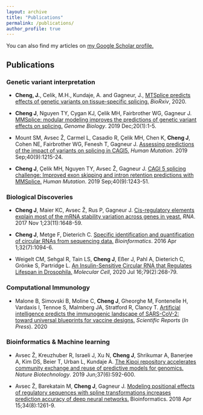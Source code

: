 ```yaml
---
layout: archive
title: "Publications"
permalink: /publications/
author_profile: true
---
```


You can also find my articles on <u><a href="https://scholar.google.com/citations?user=nfCxSdcAAAAJ&hl=en">my Google Scholar profile</a>.</u>


## Publications

### Genetic variant interpretation

+ **Cheng, J.**, Celik, M.H., Kundaje, A. and Gagneur, J., 
<u><a href="https://www.biorxiv.org/content/10.1101/2020.06.07.138453v1.abstract">MTSplice predicts effects of genetic variants on tissue-specific splicing</a>.</u> 
*BioRxiv*, 2020. 

+ **Cheng J**, Nguyen TY, Cygan KJ, Çelik MH, Fairbrother WG, Gagneur J. 
<u><a href="https://genomebiology.biomedcentral.com/articles/10.1186/s13059-019-1653-z">MMSplice: modular modeling improves the predictions of genetic variant effects on splicing</a>.</u>
*Genome Biology*. 2019 Dec;20(1):1-5.

+ Mount SM, Avsec Ž, Carmel L, Casadio R, Çelik MH, Chen K, **Cheng J**, Cohen NE, Fairbrother WG, Fenesh T, Gagneur J. 
<u><a href="https://onlinelibrary.wiley.com/share/I8PPEAAFMKUADZWSXCBP?target=10.1002/humu.23869">Assessing predictions of the impact of variants on splicing in CAGI5</a>.</u>
*Human Mutation*. 2019 Sep;40(9):1215-24.

+ **Cheng J**, Çelik MH, Nguyen TY, Avsec Ž, Gagneur J. 
<u><a href="https://onlinelibrary.wiley.com/share/ZCUVMNIB2GTQQC5E4SVB?target=10.1002/humu.23788">CAGI 5 splicing challenge: Improved exon skipping and intron retention predictions with MMSplice</a>.</u>
*Human Mutation*. 2019 Sep;40(9):1243-51.


### Biological Discoveries

+ **Cheng J**, Maier KC, Avsec Ž, Rus P, Gagneur J. 
<u><a href="https://rnajournal.cshlp.org/content/23/11/1648">Cis-regulatory elements explain most of the mRNA stability variation across genes in yeast</a>.</u>
*RNA*. 2017 Nov 1;23(11):1648-59.

+ **Cheng J**, Metge F, Dieterich C. 
<u><a href="https://doi.org/10.1093/bioinformatics/btv656">Specific identification and quantification of circular RNAs from sequencing data</a>.</u>
*Bioinformatics*. 2016 Apr 1;32(7):1094-6.


+ Weigelt CM, Sehgal R, Tain LS, **Cheng J**, Eßer J, Pahl A, Dieterich C, Grönke S, Partridge L. 
<u><a href="https://www.sciencedirect.com/science/article/pii/S1097276520303968">An Insulin-Sensitive Circular RNA that Regulates Lifespan in Drosophila</a>.</u> 
*Molecular Cell*, 2020 Jul 16;79(2):268-79.


### Computational Immunology

+ Malone B, Simovski B, Moline C, **Cheng J**, Gheorghe M, Fontenelle H, Vardaxis I, Tennoe S, Malmberg JA, Stratford R, Clancy T. 
<u><a href="https://www.biorxiv.org/content/10.1101/2020.04.21.052084v1.abstract">Artificial intelligence predicts the immunogenic landscape of SARS-CoV-2: toward universal blueprints for vaccine designs</a>.</u>
*Scientific Reports* (*In Press*). 2020


### Bioinformatics & Machine learning

+ Avsec Ž, Kreuzhuber R, Israeli J, Xu N, **Cheng J**, Shrikumar A, Banerjee A, Kim DS, Beier T, Urban L, Kundaje A. 
<u><a href="https://www.nature.com/articles/s41587-019-0140-0">The Kipoi repository accelerates community exchange and reuse of predictive models for genomics</a>.</u>
*Nature Biotechnology*. 2019 Jun;37(6):592-600.

+ Avsec Ž, Barekatain M, **Cheng J**, Gagneur J. 
<u><a href="https://doi.org/10.1093/bioinformatics/btx727">Modeling positional effects of regulatory sequences with spline transformations increases prediction accuracy of deep neural networks</a>.</u>
Bioinformatics. 2018 Apr 15;34(8):1261-9.
